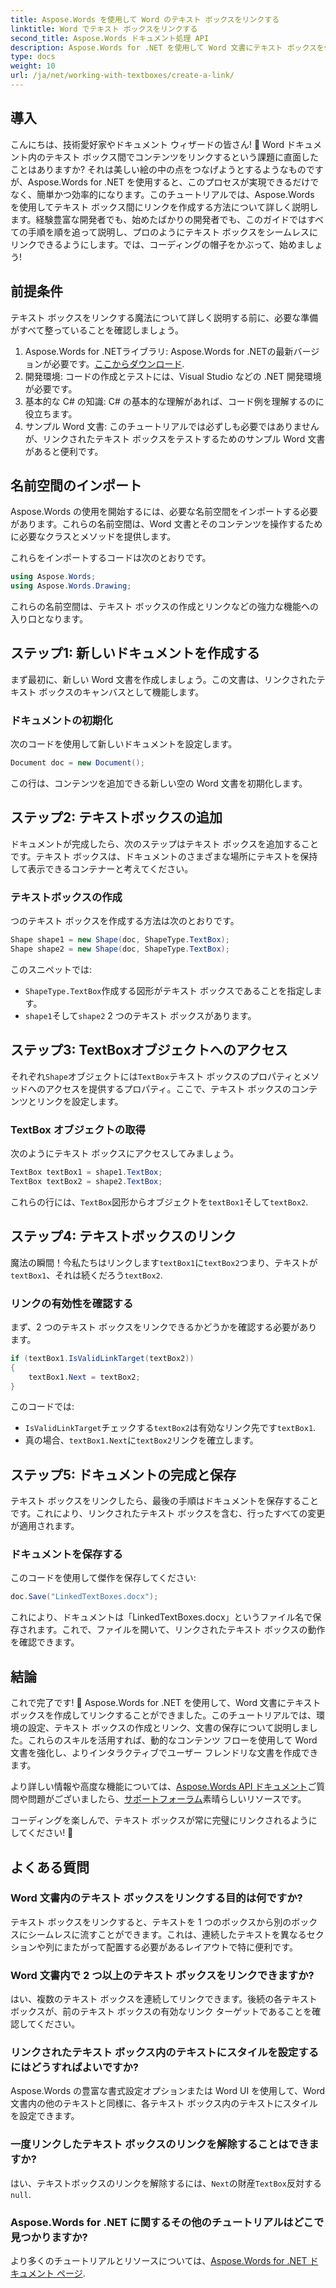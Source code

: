 ```yaml
---
title: Aspose.Words を使用して Word のテキスト ボックスをリンクする
linktitle: Word でテキスト ボックスをリンクする
second_title: Aspose.Words ドキュメント処理 API
description: Aspose.Words for .NET を使用して Word 文書にテキスト ボックスを作成し、リンクする方法を学びます。シームレスな文書のカスタマイズについては、当社の包括的なガイドに従ってください。
type: docs
weight: 10
url: /ja/net/working-with-textboxes/create-a-link/
---
```

## 導入

こんにちは、技術愛好家やドキュメント ウィザードの皆さん! 🌟 Word ドキュメント内のテキスト ボックス間でコンテンツをリンクするという課題に直面したことはありますか? それは美しい絵の中の点をつなげようとするようなものですが、Aspose.Words for .NET を使用すると、このプロセスが実現できるだけでなく、簡単かつ効率的になります。このチュートリアルでは、Aspose.Words を使用してテキスト ボックス間にリンクを作成する方法について詳しく説明します。経験豊富な開発者でも、始めたばかりの開発者でも、このガイドではすべての手順を順を追って説明し、プロのようにテキスト ボックスをシームレスにリンクできるようにします。では、コーディングの帽子をかぶって、始めましょう!

## 前提条件

テキスト ボックスをリンクする魔法について詳しく説明する前に、必要な準備がすべて整っていることを確認しましょう。

1. Aspose.Words for .NETライブラリ: Aspose.Words for .NETの最新バージョンが必要です。[ここからダウンロード](https://releases.aspose.com/words/net/).
2. 開発環境: コードの作成とテストには、Visual Studio などの .NET 開発環境が必要です。
3. 基本的な C# の知識: C# の基本的な理解があれば、コード例を理解するのに役立ちます。
4. サンプル Word 文書: このチュートリアルでは必ずしも必要ではありませんが、リンクされたテキスト ボックスをテストするためのサンプル Word 文書があると便利です。

## 名前空間のインポート

Aspose.Words の使用を開始するには、必要な名前空間をインポートする必要があります。これらの名前空間は、Word 文書とそのコンテンツを操作するために必要なクラスとメソッドを提供します。

これらをインポートするコードは次のとおりです。

```csharp
using Aspose.Words;
using Aspose.Words.Drawing;
```

これらの名前空間は、テキスト ボックスの作成とリンクなどの強力な機能への入り口となります。

## ステップ1: 新しいドキュメントを作成する

まず最初に、新しい Word 文書を作成しましょう。この文書は、リンクされたテキスト ボックスのキャンバスとして機能します。

### ドキュメントの初期化

次のコードを使用して新しいドキュメントを設定します。

```csharp
Document doc = new Document();
```

この行は、コンテンツを追加できる新しい空の Word 文書を初期化します。

## ステップ2: テキストボックスの追加

ドキュメントが完成したら、次のステップはテキスト ボックスを追加することです。テキスト ボックスは、ドキュメントのさまざまな場所にテキストを保持して表示できるコンテナーと考えてください。

### テキストボックスの作成

つのテキスト ボックスを作成する方法は次のとおりです。

```csharp
Shape shape1 = new Shape(doc, ShapeType.TextBox);
Shape shape2 = new Shape(doc, ShapeType.TextBox);
```

このスニペットでは:
- `ShapeType.TextBox`作成する図形がテキスト ボックスであることを指定します。
- `shape1`そして`shape2` 2 つのテキスト ボックスがあります。

## ステップ3: TextBoxオブジェクトへのアクセス

それぞれ`Shape`オブジェクトには`TextBox`テキスト ボックスのプロパティとメソッドへのアクセスを提供するプロパティ。ここで、テキスト ボックスのコンテンツとリンクを設定します。

### TextBox オブジェクトの取得

次のようにテキスト ボックスにアクセスしてみましょう。

```csharp
TextBox textBox1 = shape1.TextBox;
TextBox textBox2 = shape2.TextBox;
```

これらの行には、`TextBox`図形からオブジェクトを`textBox1`そして`textBox2`.

## ステップ4: テキストボックスのリンク

魔法の瞬間！今私たちはリンクします`textBox1`に`textBox2`つまり、テキストが`textBox1`、それは続くだろう`textBox2`.

### リンクの有効性を確認する

まず、2 つのテキスト ボックスをリンクできるかどうかを確認する必要があります。

```csharp
if (textBox1.IsValidLinkTarget(textBox2))
{
    textBox1.Next = textBox2;
}
```

このコードでは:
- `IsValidLinkTarget`チェックする`textBox2`は有効なリンク先です`textBox1`.
- 真の場合、`textBox1.Next`に`textBox2`リンクを確立します。

## ステップ5: ドキュメントの完成と保存

テキスト ボックスをリンクしたら、最後の手順はドキュメントを保存することです。これにより、リンクされたテキスト ボックスを含む、行ったすべての変更が適用されます。

### ドキュメントを保存する

このコードを使用して傑作を保存してください:

```csharp
doc.Save("LinkedTextBoxes.docx");
```

これにより、ドキュメントは「LinkedTextBoxes.docx」というファイル名で保存されます。これで、ファイルを開いて、リンクされたテキスト ボックスの動作を確認できます。

## 結論

これで完了です! 🎉 Aspose.Words for .NET を使用して、Word 文書にテキスト ボックスを作成してリンクすることができました。このチュートリアルでは、環境の設定、テキスト ボックスの作成とリンク、文書の保存について説明しました。これらのスキルを活用すれば、動的なコンテンツ フローを使用して Word 文書を強化し、よりインタラクティブでユーザー フレンドリな文書を作成できます。

より詳しい情報や高度な機能については、[Aspose.Words API ドキュメント](https://reference.aspose.com/words/net/)ご質問や問題がございましたら、[サポートフォーラム](https://forum.aspose.com/c/words/8)素晴らしいリソースです。

コーディングを楽しんで、テキスト ボックスが常に完璧にリンクされるようにしてください! 🚀

## よくある質問

### Word 文書内のテキスト ボックスをリンクする目的は何ですか?
テキスト ボックスをリンクすると、テキストを 1 つのボックスから別のボックスにシームレスに流すことができます。これは、連続したテキストを異なるセクションや列にまたがって配置する必要があるレイアウトで特に便利です。

### Word 文書内で 2 つ以上のテキスト ボックスをリンクできますか?
はい、複数のテキスト ボックスを連続してリンクできます。後続の各テキスト ボックスが、前のテキスト ボックスの有効なリンク ターゲットであることを確認してください。

### リンクされたテキスト ボックス内のテキストにスタイルを設定するにはどうすればよいですか?
Aspose.Words の豊富な書式設定オプションまたは Word UI を使用して、Word 文書内の他のテキストと同様に、各テキスト ボックス内のテキストにスタイルを設定できます。

### 一度リンクしたテキスト ボックスのリンクを解除することはできますか?
はい、テキストボックスのリンクを解除するには、`Next`の財産`TextBox`反対する`null`.

### Aspose.Words for .NET に関するその他のチュートリアルはどこで見つかりますか?
より多くのチュートリアルとリソースについては、[Aspose.Words for .NET ドキュメント ページ](https://reference.aspose.com/words/net/).